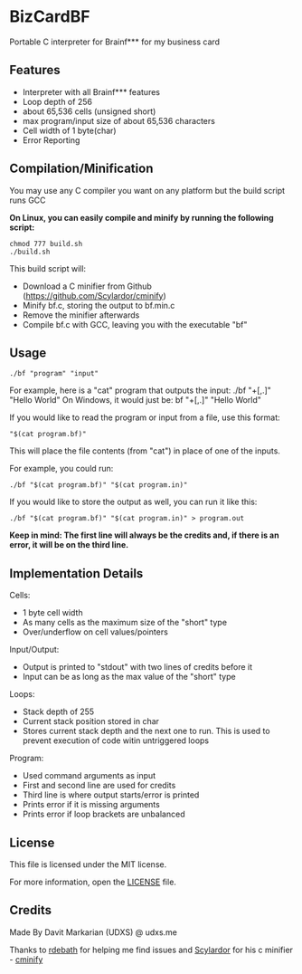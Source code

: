 # BizCardBF
Portable C interpreter for Brainf*** for my business card 

## Features
* Interpreter with all Brainf*** features
* Loop depth of 256
* about 65,536 cells (unsigned short)
* max program/input size of about 65,536 characters
* Cell width of 1 byte(char)
* Error Reporting
    
## Compilation/Minification
You may use any C compiler you want on any platform but the build script runs GCC

**On Linux, you can easily compile and minify by running the following script:**

    chmod 777 build.sh
    ./build.sh

This build script will:
* Download a C minifier from Github (https://github.com/Scylardor/cminify)
* Minify bf.c, storing the output to bf.min.c
* Remove the minifier afterwards
* Compile bf.c with GCC, leaving you with the executable "bf"

## Usage

    ./bf "program" "input"
For example, here is a "cat" program that outputs the input:
    ./bf "+[,.]" "Hello World"
On Windows, it would just be:
    bf "+[,.]" "Hello World"



If you would like to read the program or input from a file,
use this format:

    "$(cat program.bf)"
This will place the file contents (from "cat") in place of one of the inputs.

For example, you could run:

    ./bf "$(cat program.bf)" "$(cat program.in)"

If you would like to store the output as well, you can run it like this:

    ./bf "$(cat program.bf)" "$(cat program.in)" > program.out
**Keep in mind: The first line will always be the credits and, if there is an error, it will be on the third line.**
## Implementation Details
Cells:
* 1 byte cell width
* As many cells as the maximum size of the "short" type
* Over/underflow on cell values/pointers

Input/Output:
* Output is printed to "stdout" with two lines of credits before it
* Input can be as long as the max value of the "short" type

Loops:
* Stack depth of 255
* Current stack position stored in char
* Stores current stack depth and the next one to run. This is used to prevent execution of code witin untriggered loops

Program:
* Used command arguments as input
* First and second line are used for credits
* Third line is where output starts/error is printed
* Prints error if it is missing arguments
* Prints error if loop brackets are unbalanced
## License
This file is licensed under the MIT license. 

For more information, open the [LICENSE](https://github.com/UDXS/BizCardBF/blob/master/LICENSE) file.
## Credits
Made By Davit Markarian (UDXS) @ udxs.me

Thanks to [rdebath](https://github.com/rdebath) for helping me find issues and [Scylardor]() for his c minifier - [cminify](https://github.com/Scylardor/cminify)
